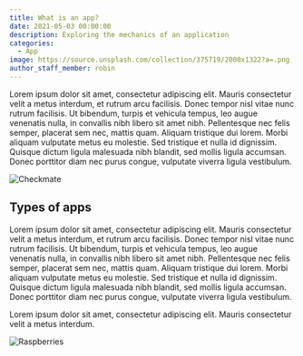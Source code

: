 ```yaml
---
title: What is an app?
date: 2021-05-03 00:00:00
description: Exploring the mechanics of an application
categories:
  - App
image: https://source.unsplash.com/collection/375719/2000x1322?a=.png
author_staff_member: robin
---
```

Lorem ipsum dolor sit amet, consectetur adipiscing elit. Mauris consectetur velit a metus interdum, et rutrum arcu facilisis. Donec tempor nisl vitae nunc rutrum facilisis. Ut bibendum, turpis et vehicula tempus, leo augue venenatis nulla, in convallis nibh libero sit amet nibh. Pellentesque nec felis semper, placerat sem nec, mattis quam. Aliquam tristique dui lorem. Morbi aliquam vulputate metus eu molestie. Sed tristique et nulla id dignissim. Quisque dictum ligula malesuada nibh blandit, sed mollis ligula accumsan. Donec porttitor diam nec purus congue, vulputate viverra ligula vestibulum.

![Checkmate](https://source.unsplash.com/random/1500x1000)

## Types of apps

Lorem ipsum dolor sit amet, consectetur adipiscing elit. Mauris consectetur velit a metus interdum, et rutrum arcu facilisis. Donec tempor nisl vitae nunc rutrum facilisis. Ut bibendum, turpis et vehicula tempus, leo augue venenatis nulla, in convallis nibh libero sit amet nibh. Pellentesque nec felis semper, placerat sem nec, mattis quam. Aliquam tristique dui lorem. Morbi aliquam vulputate metus eu molestie. Sed tristique et nulla id dignissim. Quisque dictum ligula malesuada nibh blandit, sed mollis ligula accumsan. Donec porttitor diam nec purus congue, vulputate viverra ligula vestibulum.

Lorem ipsum dolor sit amet, consectetur adipiscing elit. Mauris consectetur velit a metus interdum.

![Raspberries](https://source.unsplash.com/random/1500x1001)
